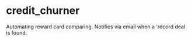 # credit_churner
Automating reward card comparing. Notifies via email when a 'record deal is found.
